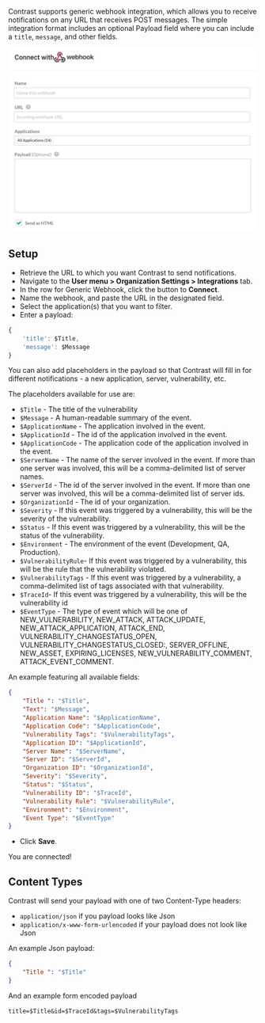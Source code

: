 <!--
title: "Generic Webhook Integration"
description: "Integrating Generic Webhooks with Contrast"
tags: "Admin organization settings integrations generic webhook"
-->


Contrast supports generic webhook integration, which allows you to receive notifications on any URL that receives POST messages. The simple integration format includes an optional Payload field where you can include a `title`, `message`, and other fields.

<a href="assets/images/Webhook-integration.png" rel="lightbox" title="Set up Webhook integration"><img class="thumbnail" src="assets/images/Webhook-integration.png"/></a>

## Setup

* Retrieve the URL to which you want Contrast to send notifications.
* Navigate to the **User menu > Organization Settings > Integrations** tab.
* In the row for Generic Webhook, click the button to **Connect**.
* Name the webhook, and paste the URL in the designated field.
* Select the application(s) that you want to filter.
* Enter a payload:

```javascript
{
	'title': $Title,
	'message': $Message
}
```
You can also add placeholders in the payload so that Contrast will fill in for different notifications - a new application, server, vulnerability, etc. 

The placeholders available for use are:

* `$Title` - The title of the vulnerability
* `$Message` - A human-readable summary of the event.
* `$ApplicationName` - The application involved in the event.
* `$ApplicationId` - The id of the application involved in the event.
* `$ApplicationCode` - The application code of the application involved in the event.
* `$ServerName` - The name of the server involved in the event. If more than one server was involved, this will be a comma-delimited list of server names.
* `$ServerId` - The id of the server involved in the event. If more than one server was involved, this will be a comma-delimited list of server ids.
* `$OrganizationId` - The id of your organization.
* `$Severity` - If this event was triggered by a vulnerability, this will be the severity of the vulnerability.
* `$Status` - If this event was triggered by a vulnerability, this will be the status of the vulnerability.
* `$Environment` - The environment of the event (Development, QA, Production).
* `$VulnerabilityRule`- If this event was triggered by a vulnerability, this will be the rule that the vulnerability violated.
* `$VulnerabilityTags` - If this event was triggered by a vulnerability, a comma-delimited list of tags associated with that vulnerability.
* `$TraceId`- If this event was triggered by a vulnerability, this will be the vulnerability id
* `$EventType` - The type of event which will be one of NEW_VULNERABILITY, NEW_ATTACK, ATTACK_UPDATE, NEW_ATTACK_APPLICATION, ATTACK_END, VULNERABILITY_CHANGESTATUS_OPEN, VULNERABILITY_CHANGESTATUS_CLOSED:, SERVER_OFFLINE, NEW_ASSET, EXPIRING_LICENSES, NEW_VULNERABILITY_COMMENT, ATTACK_EVENT_COMMENT.

An example featuring all available fields:

```json
{ 
    "Title ": "$Title",
    "Text": "$Message",
    "Application Name": "$ApplicationName",
    "Application Code": "$ApplicationCode",
    "Vulnerability Tags": "$VulnerabilityTags",
    "Application ID": "$ApplicationId",
    "Server Name": "$ServerName",
    "Server ID": "$ServerId",
    "Organization ID": "$OrganizationId",
    "Severity": "$Severity",
    "Status": "$Status",
    "Vulnerability ID": "$TraceId",
    "Vulnerability Rule": "$VulnerabilityRule",
    "Environment": "$Environment",
    "Event Type": "$EventType"
}
```
 
* Click **Save**.

You are connected!

## Content Types

Contrast will send your payload with one of two Content-Type headers:
* `application/json` if you payload looks like Json
* `application/x-www-form-urlencoded` if your payload does not look like Json

An example Json payload:

```json
{ 
    "Title ": "$Title"
}
```

And an example form encoded payload

```
title=$Title&id=$TraceId&tags=$VulnerabilityTags
```
```

